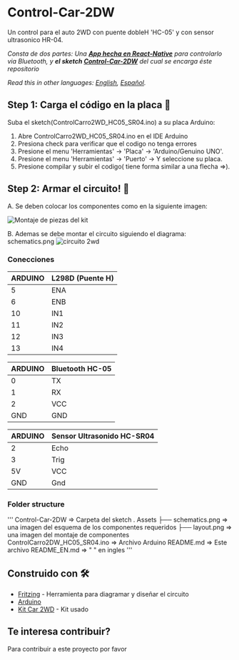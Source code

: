 # Control-Car-2DW
Un control para el auto 2WD con puente dobleH 'HC-05' y con sensor ultrasonico HR-04. 

_Consta de dos partes: Una **[App hecha en React-Native](#)** para controlarlo via Bluetooth, y **el sketch [Control-Car-2DW](#)** del cual se encarga éste repositorio_

*Read this in other languages: [English](README.en.md), [Español](README.md).*

## Step 1: Carga el código en la placa 🚀

Suba el sketch(ControlCarro2WD_HC05_SR04.ino) a su placa Arduino:

1. Abre ControlCarro2WD_HC05_SR04.ino en el IDE Arduino
2. Presiona check para verificar que el codigo no tenga errores
3. Presione el menu 'Herramientas' -> 'Placa' -> 'Arduino/Genuino UNO'.
4. Presione el menu 'Herramientas' -> 'Puerto' -> Y seleccione su placa.
5. Presione compilar y subir el codigo( tiene forma similar a una flecha =>).

## Step 2: Armar el circuito! 🔧

A. Se deben colocar los componentes como en la siguiente imagen:

![Montaje de piezas del kit](https://raw.githubusercontent.com/juanignaciorey/Control-Car-2WD/master/Assets/layout.png)

B. Ademas se debe montar el circuito siguiendo el diagrama: schematics.png 
![circuito 2wd](https://raw.githubusercontent.com/juanignaciorey/Control-Car-2WD/master/Assets/schematics.png)

### Conecciones

| ARDUINO | L298D (Puente H) |
| ------- | ------- |
| 5  | ENA  |
| 6  | ENB  |
| 10 | IN1  |
| 11 | IN2 |
| 12 | IN3 |
| 13 | IN4 |
 
| ARDUINO | Bluetooth HC-05 |
| ------- | ------- |
| 0  | TX  |
| 1  | RX  |
| 2  | VCC  |
| GND  | GND  |
 
| ARDUINO | Sensor Ultrasonido HC-SR04 |
| ------- | ------- |
| 2  | Echo  |
| 3  | Trig  |
| 5V  | VCC  |
| GND  | Gnd  |
 
### Folder structure
'''
Control-Car-2DW                => Carpeta del sketch 
 .
 Assets
  ├── schematics.png                      => una imagen del esquema de los componentes requeridos
  ├── layout.png                          => una imagen del montaje de componentes
 ControlCarro2DW_HC05_SR04.ino            => Archivo Arduino
 README.md                                => Este archivo
 README_EN.md                             =>  "     "   en ingles
'''


## Construido con 🛠️

* [Fritzing](https://fritzing.org/) - Herramienta para diagramar y diseñar el circuito
* [Arduino](https://store.arduino.cc/usa/arduino-uno-rev3)
* [Kit Car 2WD](https://candy-ho.com/producto/kit-para-armar-auto-inteligente-2wd-arduino-starter-kit-dvd/) - Kit usado

## Te interesa contribuir?
Para contribuir a este proyecto por favor 